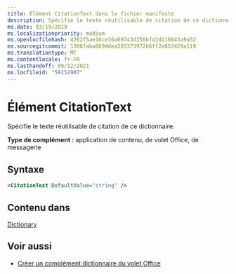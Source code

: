 ```yaml
---
title: Élément CitationText dans le fichier manifeste
description: Spécifie le texte réutilisable de citation de ce dictionnaire.
ms.date: 03/19/2019
ms.localizationpriority: medium
ms.openlocfilehash: 4262f5ae16ce36a69743d356bfa2d116043a9a52
ms.sourcegitcommit: 1306faba8694dea203373972b6ff2e852429a119
ms.translationtype: MT
ms.contentlocale: fr-FR
ms.lasthandoff: 09/12/2021
ms.locfileid: "59152907"
---
```

# <a name="citationtext-element"></a>Élément CitationText

Spécifie le texte réutilisable de citation de ce dictionnaire.

**Type de complément :** application de contenu, de volet Office, de messagerie

## <a name="syntax"></a>Syntaxe

```XML
<CitationText DefaultValue="string" />
```

## <a name="contained-in"></a>Contenu dans

[Dictionary](dictionary.md)

## <a name="see-also"></a>Voir aussi

- [Créer un complément dictionnaire du volet Office](../../word/dictionary-task-pane-add-ins.md)
